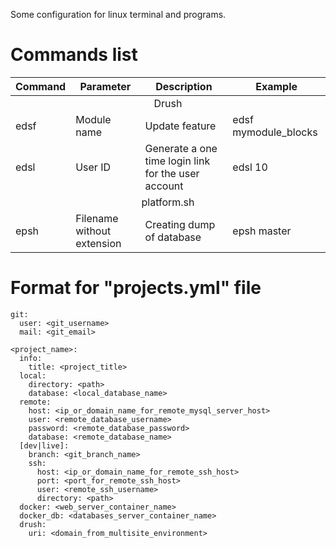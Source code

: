 Some configuration for linux terminal and programs.

# Commands list
<table>
  <thead>
    <tr>
      <th>Command</th>
      <th>Parameter</th>
      <th>Description</th>
      <th>Example</th>
    </tr>
  </thead>
  <tbody>
    <tr>
      <td colspan="4" align="center">Drush</td>
    </tr>
    <tr>
      <td>edsf</td>
      <td>Module name</td>
      <td>Update feature</td>
      <td>edsf mymodule_blocks</td>
    </tr>
    <tr>
      <td>edsl</td>
      <td>User ID</td>
      <td>Generate a one time login link for the user account</td>
      <td>edsl 10</td>
    </tr>
    <tr>
      <td colspan="4" align="center">platform.sh</td>
    </tr>
    <tr>
      <td>epsh</td>
      <td>Filename without extension</td>
      <td>Creating dump of database</td>
      <td>epsh master</td>
    </tr>
  </tbody>
</table>

# Format for "projects.yml" file

```
git:
  user: <git_username>
  mail: <git_email>

<project_name>:
  info:
    title: <project_title>
  local:
    directory: <path>
    database: <local_database_name>
  remote:
    host: <ip_or_domain_name_for_remote_mysql_server_host>
    user: <remote_database_username>
    password: <remote_database_password>
    database: <remote_database_name>
  [dev|live]:
    branch: <git_branch_name>
    ssh:
      host: <ip_or_domain_name_for_remote_ssh_host>
      port: <port_for_remote_ssh_host>
      user: <remote_ssh_username>
      directory: <path>
  docker: <web_server_container_name>
  docker_db: <databases_server_container_name>
  drush:
    uri: <domain_from_multisite_environment>
```
